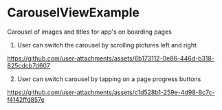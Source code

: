 # CarouselViewExample
Сarousel of images and titles for app's on boarding pages

1. User can switch the carousel by scrolling pictures left and right

https://github.com/user-attachments/assets/6b173112-0e86-446d-b318-825cdcb7d607

2. User can switch carousel by tapping on a page progress buttons

https://github.com/user-attachments/assets/c1d528b1-259e-4d98-8c7c-f4142ffd857e

